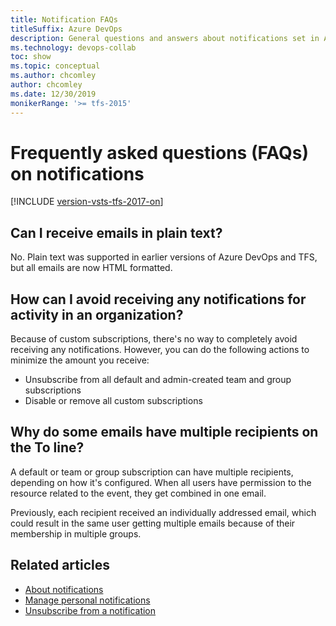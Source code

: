 ```yaml
---
title: Notification FAQs
titleSuffix: Azure DevOps
description: General questions and answers about notifications set in Azure DevOps or Team Foundation Server 
ms.technology: devops-collab
toc: show
ms.topic: conceptual
ms.author: chcomley
author: chcomley
ms.date: 12/30/2019
monikerRange: '>= tfs-2015'
---
```


# Frequently asked questions (FAQs) on notifications

[!INCLUDE [version-vsts-tfs-2017-on](../includes/version-tfs-2017-through-vsts.md)]

## Can I receive emails in plain text?

No. Plain text was supported in earlier versions of Azure DevOps and TFS, but all emails are now HTML formatted.

## How can I avoid receiving any notifications for activity in an organization?

Because of custom subscriptions, there's no way to completely avoid receiving any notifications. However, you can do the following actions to minimize the amount you receive:

- Unsubscribe from all default and admin-created team and group subscriptions
- Disable or remove all custom subscriptions

## Why do some emails have multiple recipients on the To line?

A default or team or group subscription can have multiple recipients, depending on how it's configured. When all users have permission to the resource related to the event, they get combined in one email.

Previously, each recipient received an individually addressed email, which could result in the same user getting multiple emails because of their membership in multiple groups.

## Related articles

- [About notifications](about-notifications.md)
- [Manage personal notifications](manage-team-notifications.md)
- [Unsubscribe from a notification](unsubscribe-default-notification.md)
